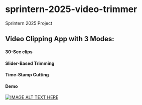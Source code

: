 # sprintern-2025-video-trimmer
Sprintern 2025 Project 
## Video Clipping App with 3 Modes:
#### 30-Sec clips
#### Slider-Based Trimming
#### Time-Stamp Cutting


#### Demo
[![IMAGE ALT TEXT HERE](https://img.youtube.com/vi/272fk5UuuPA/0.jpg)](https://www.youtube.com/watch?v=272fk5UuuPA)
